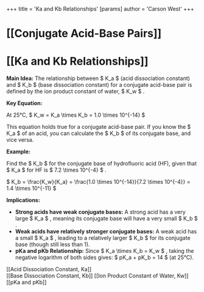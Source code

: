 +++
 title = 'Ka and Kb Relationships'
[params]
	author = 'Carson West'
+++
# [[Conjugate Acid-Base Pairs]]
# [[Ka and Kb Relationships]]

**Main Idea:**  The relationship between  $ K_a $  (acid dissociation constant) and  $ K_b $  (base dissociation constant) for a conjugate acid-base pair is defined by the ion product constant of water,  $ K_w $ .

**Key Equation:**

At 25°C,  $ K_w = K_a \times K_b = 1.0 \times 10^{-14} $ 

This equation holds true for a conjugate acid-base pair.  If you know the  $ K_a $  of an acid, you can calculate the  $ K_b $  of its conjugate base, and vice versa.

**Example:**

Find the  $ K_b $  for the conjugate base of hydrofluoric acid (HF), given that  $ K_a $  for HF is  $ 7.2 \times 10^{-4} $ .

 $ K_b = \frac{K_w}{K_a} = \frac{1.0 \times 10^{-14}}{7.2 \times 10^{-4}} = 1.4 \times 10^{-11} $ 


**Implications:**

* **Strong acids have weak conjugate bases:**  A strong acid has a very large  $ K_a $ , meaning its conjugate base will have a very small  $ K_b $ .
* **Weak acids have relatively stronger conjugate bases:** A weak acid has a small  $ K_a $ , leading to a relatively larger  $ K_b $  for its conjugate base (though still less than 1).
* **pKa and pKb Relationship:**  Since  $ K_a \times K_b = K_w $ , taking the negative logarithm of both sides gives:   $ pK_a + pK_b = 14 $  (at 25°C).


[[Acid Dissociation Constant, Ka]]  
[[Base Dissociation Constant, Kb]]
[[Ion Product Constant of Water, Kw]]
[[pKa and pKb]]

